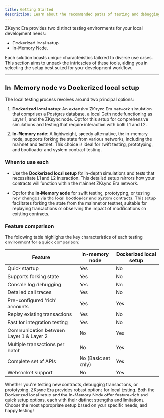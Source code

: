 ```yaml
---
title: Getting Started
description: Learn about the recommended paths of testing and debugging your projects on ZKsync.
---
```


ZKsync Era provides two distinct testing environments for your local development needs:

- Dockerized local setup
- In-Memory Node.

Each solution boasts unique characteristics tailored to diverse use cases.
This section aims to unpack the intricacies of these tools, aiding you in selecting the setup best suited for your development workflow.

---
## In-Memory node vs Dockerized local setup

The local testing process revolves around two principal options:

1. **Dockerized local setup**: An extensive ZKsync Era network simulation that comprises a Postgres database,
a local Geth node functioning as Layer 1, and the ZKsync node.
Opt for this setup for comprehensive simulations and testing that require interaction with both L1 and L2.

2. **In-Memory node**: A lightweight, speedy alternative, the in-memory node, supports forking the state from various networks,
including the mainnet and testnet. This choice is ideal for swift testing, prototyping, and bootloader and system contract testing.

### When to use each

- Use the **Dockerized local setup** for in-depth simulations and tests that necessitate L1 and L2 interaction.
This detailed setup mirrors how your contracts will function within the mainnet ZKsync Era network.

- Opt for the **In-Memory node** for swift testing, prototyping, or testing new changes via the local bootloader and system contracts.
This setup facilitates forking the state from the mainnet or testnet, suitable for replaying transactions
or observing the impact of modifications on existing contracts.

### Feature comparison

The following table highlights the key characteristics of each testing environment for a quick comparison:

| Feature                                 | In-memory node      | Dockerized local setup |
| --------------------------------------- | ------------------- | ---------------------- |
| Quick startup                           | Yes                 | No                     |
| Supports forking state                  | Yes                 | No                     |
| Console.log debugging                   | Yes                 | No                     |
| Detailed call traces                    | Yes                 | No                     |
| Pre-configured 'rich' accounts          | Yes                 | Yes                    |
| Replay existing transactions            | Yes                 | No                     |
| Fast for integration testing            | Yes                 | No                     |
| Communication between Layer 1 & Layer 2 | No                  | Yes                    |
| Multiple transactions per batch         | No                  | Yes                    |
| Complete set of APIs                    | No (Basic set only) | Yes                    |
| Websocket support                       | No                  | Yes                    |

Whether you're testing new contracts, debugging transactions, or prototyping, ZKsync Era provides robust options for local testing.
Both the Dockerized local setup and the In-Memory Node offer feature-rich and quick setup options, each with their distinct strengths and limitations.
Choose the most appropriate setup based on your specific needs, and happy testing!
